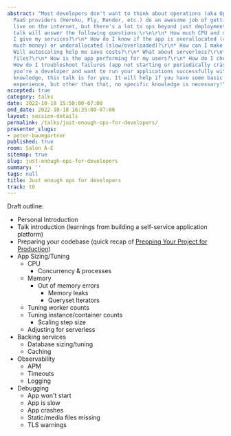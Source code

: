 ```yaml
---
abstract: "Most developers don't want to think about operations (aka Ops, DevOps…).
  PaaS providers (Heroku, Fly, Render, etc.) do an awesome job of getting your app
  live on the internet, but there's a lot to ops beyond just deployment.\r\n\r\nThis
  talk will answer the following questions:\r\n\r\n* How much CPU and memory should
  I give my services?\r\n* How do I know if the app is overallocated (costing too
  much money) or underallocated (slow/overloaded)?\r\n* How can I make my app faster?\r\n*
  Will autoscaling help me save costs?\r\n* What about serverless?\r\n* How do I store
  files?\r\n* How is the app performing for my users?\r\n* How do I check for errors?\r\n*
  How do I troubleshoot failures (app not starting or periodically crashing)?\r\n\r\nIf
  you're a developer and want to run your applications successfully without deep DevOps
  knowledge, this talk is for you. It will help if you have some basic Django developer
  experience, but other than that, no specific knowledge is necessary!"
accepted: true
category: talks
date: 2022-10-18 15:50:00-07:00
end_date: 2022-10-18 16:35:00-07:00
layout: session-details
permalink: /talks/just-enough-ops-for-developers/
presenter_slugs:
- peter-baumgartner
published: true
room: Salon A-E
sitemap: true
slug: just-enough-ops-for-developers
summary: ''
tags: null
title: Just enough ops for developers
track: t0
---
```


Draft outline:

* Personal Introduction
* Talk introduction (learnings from building a self-service application platform)
* Preparing your codebase (quick recap of [Prepping Your Project for Production](https://2019.djangocon.us/talks/prepping-your-project-for-production/))
* App Sizing/Tuning
  * CPU
    * Concurrency & processes
  * Memory
    * Out of memory errors
      * Memory leaks
      * Queryset Iterators
  * Tuning worker counts
  * Tuning instance/container counts
    * Scaling step size
  * Adjusting for serverless
* Backing services
  * Database sizing/tuning
  * Caching
* Observability
  * APM
  * Timeouts
  * Logging
* Debugging
  * App won't start
  * App is slow
  * App crashes
  * Static/media files missing
  * TLS warnings
